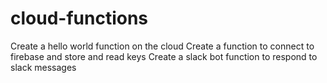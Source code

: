 # cloud-functions
Create a hello world function on the cloud
Create a function to connect to firebase and store and read keys
Create a slack bot function to respond to slack messages
